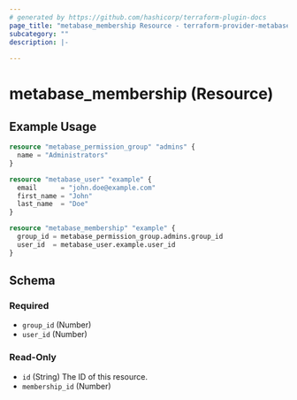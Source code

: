 ```yaml
---
# generated by https://github.com/hashicorp/terraform-plugin-docs
page_title: "metabase_membership Resource - terraform-provider-metabase"
subcategory: ""
description: |-
  
---
```


# metabase_membership (Resource)



## Example Usage

```terraform
resource "metabase_permission_group" "admins" {
  name = "Administrators"
}

resource "metabase_user" "example" {
  email      = "john.doe@example.com"
  first_name = "John"
  last_name  = "Doe"
}

resource "metabase_membership" "example" {
  group_id = metabase_permission_group.admins.group_id
  user_id  = metabase_user.example.user_id
}
```

<!-- schema generated by tfplugindocs -->
## Schema

### Required

- `group_id` (Number)
- `user_id` (Number)

### Read-Only

- `id` (String) The ID of this resource.
- `membership_id` (Number)


